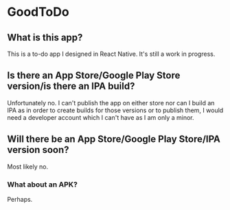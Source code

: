 # GoodToDo

## What is this app?

This is a to-do app I designed in React Native. It's still a work in progress.

## Is there an App Store/Google Play Store version/is there an IPA build?

Unfortunately no. I can't publish the app on either store nor can I build an IPA as in order to create
builds for those versions or to publish them, I would need a developer account which I can't have
as I am only a minor.

## Will there be an App Store/Google Play Store/IPA version soon?

Most likely no.

### What about an APK?

Perhaps.
